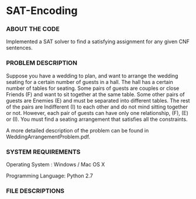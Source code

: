 # SAT-Encoding

### ABOUT THE CODE

Implemented a SAT solver to find a satisfying assignment for any given CNF sentences.

### PROBLEM DESCRIPTION

Suppose you have a wedding to plan, and want to arrange the wedding seating for a certain
number of guests in a hall. The hall has a certain number of tables for seating. Some pairs of
guests are couples or close Friends (F) and want to sit together at the same table. Some other
pairs of guests are Enemies (E) and must be separated into different tables. The rest of the pairs
are Indifferent (I) to each other and do not mind sitting together or not. However, each pair of
guests can have only one relationship, (F), (E) or (I). You must find a seating arrangement that
satisfies all the constraints.

A more detailed description of the problem can be found in WeddingArrangementProblem.pdf.

### SYSTEM REQUIREMENTS

Operating System : Windows / Mac OS X

Programming Language: Python 2.7

### FILE DESCRIPTIONS
